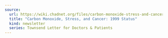 ```yaml
---
source:
  url: https://wiki.chadnet.org/files/carbon-monoxide-stress-and-cancer-1999-status.pdf
  title: "Carbon Monoxide, Stress, and Cancer: 1999 Status"
  kind: newsletter
  series: Townsend Letter for Doctors & Patients
---
```

